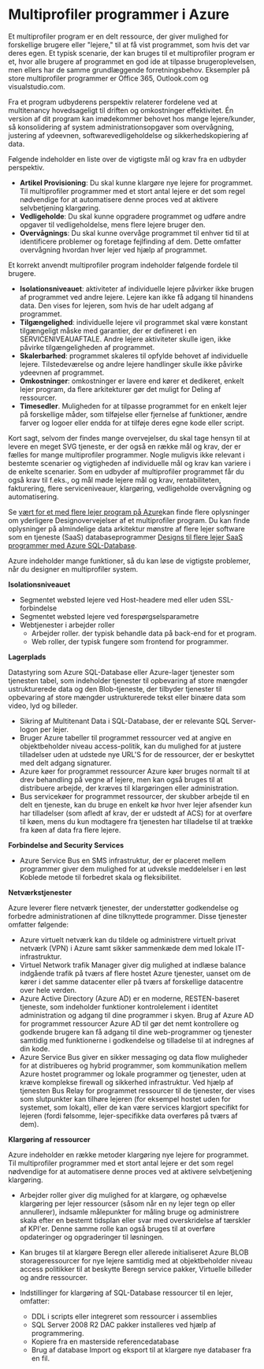 <properties
    pageTitle="Flere lejer Web Application mønster | Microsoft Azure"
    description="Find arkitektonisk oversigter og designe mønstre, der beskriver, hvordan du kan implementere et med flere lejer webprogram på Azure."
    services=""
    documentationCenter=".net"
    authors="wadepickett" 
    manager="wpickett"
    editor=""/>

<tags
    ms.service="active-directory"
    ms.workload="identity"
    ms.tgt_pltfrm="na"
    ms.devlang="dotnet"
    ms.topic="article"
    ms.date="06/05/2015"
    ms.author="wpickett"/>

# <a name="multitenant-applications-in-azure"></a>Multiprofiler programmer i Azure

Et multiprofiler program er en delt ressource, der giver mulighed for forskellige brugere eller "lejere," til at få vist programmet, som hvis det var deres egen. Et typisk scenarie, der kan bruges til et multiprofiler program er et, hvor alle brugere af programmet en god ide at tilpasse brugeroplevelsen, men ellers har de samme grundlæggende forretningsbehov. Eksempler på store multiprofiler programmer er Office 365, Outlook.com og visualstudio.com.

Fra et program udbyderens perspektiv relaterer fordelene ved at multitenancy hovedsageligt til driften og omkostninger effektivitet. Én version af dit program kan imødekommer behovet hos mange lejere/kunder, så konsolidering af system administrationsopgaver som overvågning, justering af ydeevnen, softwarevedligeholdelse og sikkerhedskopiering af data.

Følgende indeholder en liste over de vigtigste mål og krav fra en udbyder perspektiv.

- **Artikel Provisioning**: Du skal kunne klargøre nye lejere for programmet.  Til multiprofiler programmer med et stort antal lejere er det som regel nødvendige for at automatisere denne proces ved at aktivere selvbetjening klargøring.
- **Vedligeholde**: Du skal kunne opgradere programmet og udføre andre opgaver til vedligeholdelse, mens flere lejere bruger den.
- **Overvågnings**: Du skal kunne overvåge programmet til enhver tid til at identificere problemer og foretage fejlfinding af dem. Dette omfatter overvågning hvordan hver lejer ved hjælp af programmet.

Et korrekt anvendt multiprofiler program indeholder følgende fordele til brugere.

- **Isolationsniveauet**: aktiviteter af individuelle lejere påvirker ikke brugen af programmet ved andre lejere. Lejere kan ikke få adgang til hinandens data. Den vises for lejeren, som hvis de har udelt adgang af programmet.
- **Tilgængelighed**: individuelle lejere vil programmet skal være konstant tilgængeligt måske med garantier, der er defineret i en SERVICENIVEAUAFTALE. Andre lejere aktiviteter skulle igen, ikke påvirke tilgængeligheden af programmet.
- **Skalerbarhed**: programmet skaleres til opfylde behovet af individuelle lejere. Tilstedeværelse og andre lejere handlinger skulle ikke påvirke ydeevnen af programmet.
- **Omkostninger**: omkostninger er lavere end kører et dedikeret, enkelt lejer program, da flere arkitekturer gør det muligt for Deling af ressourcer.
- **Timesedler**. Muligheden for at tilpasse programmet for en enkelt lejer på forskellige måder, som tilføjelse eller fjernelse af funktioner, ændre farver og logoer eller endda for at tilføje deres egne kode eller script.

Kort sagt, selvom der findes mange overvejelser, du skal tage hensyn til at levere en meget SVG tjeneste, er der også en række mål og krav, der er fælles for mange multiprofiler programmer. Nogle muligvis ikke relevant i bestemte scenarier og vigtigheden af individuelle mål og krav kan variere i de enkelte scenarier. Som en udbyder af multiprofiler programmet får du også krav til f.eks., og mål møde lejere mål og krav, rentabiliteten, fakturering, flere serviceniveauer, klargøring, vedligeholde overvågning og automatisering.

Se [vært for et med flere lejer program på Azure][]kan finde flere oplysninger om yderligere Designovervejelser af et multiprofiler program. Du kan finde oplysninger på almindelige data arkitektur mønstre af flere lejer software som en tjeneste (SaaS) databaseprogrammer [Designs til flere lejer SaaS programmer med Azure SQL-Database](./sql-database/sql-database-design-patterns-multi-tenancy-saas-applications.md). 

Azure indeholder mange funktioner, så du kan løse de vigtigste problemer, når du designer en multiprofiler system.

**Isolationsniveauet**

- Segmentet websted lejere ved Host-headere med eller uden SSL-forbindelse
- Segmentet websted lejere ved forespørgselsparametre
- Webtjenester i arbejder roller
    - Arbejder roller. der typisk behandle data på back-end for et program.
    - Web roller, der typisk fungere som frontend for programmer.

**Lagerplads**

Datastyring som Azure SQL-Database eller Azure-lager tjenester som tjenesten tabel, som indeholder tjenester til opbevaring af store mængder ustrukturerede data og den Blob-tjeneste, der tilbyder tjenester til opbevaring af store mængder ustrukturerede tekst eller binære data som video, lyd og billeder.

- Sikring af Multitenant Data i SQL-Database, der er relevante SQL Server-logon per lejer.
- Bruger Azure tabeller til programmet ressourcer ved at angive en objektbeholder niveau access-politik, kan du mulighed for at justere tilladelser uden at udstede nye URL'S for de ressourcer, der er beskyttet med delt adgang signaturer.
- Azure køer for programmet ressourcer Azure køer bruges normalt til at drev behandling på vegne af lejere, men kan også bruges til at distribuere arbejde, der kræves til klargøringen eller administration.
- Bus servicekøer for programmet ressourcer, der skubber arbejde til en delt en tjeneste, kan du bruge en enkelt kø hvor hver lejer afsender kun har tilladelser (som afledt af krav, der er udstedt af ACS) for at overføre til køen, mens du kun modtagere fra tjenesten har tilladelse til at trække fra køen af data fra flere lejere.


**Forbindelse and Security Services**

- Azure Service Bus en SMS infrastruktur, der er placeret mellem programmer giver dem mulighed for at udveksle meddelelser i en løst Koblede metode til forbedret skala og fleksibilitet.

**Netværkstjenester**

Azure leverer flere netværk tjenester, der understøtter godkendelse og forbedre administrationen af dine tilknyttede programmer. Disse tjenester omfatter følgende:

- Azure virtuelt netværk kan du tildele og administrere virtuelt privat netværk (VPN) i Azure samt sikker sammenkæde dem med lokale IT-infrastruktur.
- Virtuel Network trafik Manager giver dig mulighed at indlæse balance indgående trafik på tværs af flere hostet Azure tjenester, uanset om de kører i det samme datacenter eller på tværs af forskellige datacentre over hele verden.
- Azure Active Directory (Azure AD) er en moderne, RESTEN-baseret tjeneste, som indeholder funktioner kontrolelement i identitet administration og adgang til dine programmer i skyen. Brug af Azure AD for programmet ressourcer Azure AD til gør det nemt kontrollere og godkende brugere kan få adgang til dine web-programmer og tjenester samtidig med funktionerne i godkendelse og tilladelse til at indregnes af din kode.
- Azure Service Bus giver en sikker messaging og data flow muligheder for at distribueres og hybrid programmer, som kommunikation mellem Azure hostet programmer og lokale programmer og tjenester, uden at kræve komplekse firewall og sikkerhed infrastruktur. Ved hjælp af tjenesten Bus Relay for programmet ressourcer til de tjenester, der vises som slutpunkter kan tilhøre lejeren (for eksempel hostet uden for systemet, som lokalt), eller de kan være services klargjort specifikt for lejeren (fordi følsomme, lejer-specifikke data overføres på tværs af dem).



**Klargøring af ressourcer**

Azure indeholder en række metoder klargøring nye lejere for programmet. Til multiprofiler programmer med et stort antal lejere er det som regel nødvendige for at automatisere denne proces ved at aktivere selvbetjening klargøring.

- Arbejder roller giver dig mulighed for at klargøre, og ophævelse klargøring per lejer ressourcer (såsom når en ny lejer tegn op eller annullerer), indsamle målepunkter for måling bruge og administrere skala efter en bestemt tidsplan eller svar med overskridelse af tærskler af KPI'er. Denne samme rolle kan også bruges til at overføre opdateringer og opgraderinger til løsningen.
- Kan bruges til at klargøre Beregn eller allerede initialiseret Azure BLOB storageressourcer for nye lejere samtidig med at objektbeholder niveau access politikker til at beskytte Beregn service pakker, Virtuelle billeder og andre ressourcer.
- Indstillinger for klargøring af SQL-Database ressourcer til en lejer, omfatter:

    -   DDL i scripts eller integreret som ressourcer i assemblies
    -   SQL Server 2008 R2 DAC pakker installeres ved hjælp af programmering.
    -   Kopiere fra en masterside referencedatabase
    -   Brug af database Import og eksport til at klargøre nye databaser fra en fil.



<!--links-->

[Vært for et med flere lejer program på Azure]: http://msdn.microsoft.com/library/hh534480.aspx
[Designing Multitenant Applications on Azure]: http://msdn.microsoft.com/library/windowsazure/hh689716
